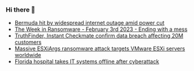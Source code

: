 ### Hi there 👋

<!--START_SECTION:feed-->
* [Bermuda hit by widespread internet outage amid power cut](https://www.bleepingcomputer.com/news/technology/bermuda-hit-by-widespread-internet-outage-amid-power-cut/)
* [The Week in Ransomware - February 3rd 2023 - Ending with a mess](https://www.bleepingcomputer.com/news/security/the-week-in-ransomware-february-3rd-2023-ending-with-a-mess/)
* [TruthFinder, Instant Checkmate confirm data breach affecting 20M customers](https://www.bleepingcomputer.com/news/security/truthfinder-instant-checkmate-confirm-data-breach-affecting-20m-customers/)
* [Massive ESXiArgs ransomware attack targets VMware ESXi servers worldwide](https://www.bleepingcomputer.com/news/security/massive-esxiargs-ransomware-attack-targets-vmware-esxi-servers-worldwide/)
* [Florida hospital takes IT systems offline after cyberattack](https://www.bleepingcomputer.com/news/security/florida-hospital-takes-it-systems-offline-after-cyberattack/)
<!--END_SECTION:feed-->

<!--
**frankenk/frankenk** is a ✨ _special_ ✨ repository because its `README.md` (this file) appears on your GitHub profile.

Here are some ideas to get you started:

- 🔭 I’m currently working on ...
- 🌱 I’m currently learning ...
- 👯 I’m looking to collaborate on ...
- 🤔 I’m looking for help with ...
- 💬 Ask me about ...
- 📫 How to reach me: ...
- 😄 Pronouns: ...
- ⚡ Fun fact: ...
-->



